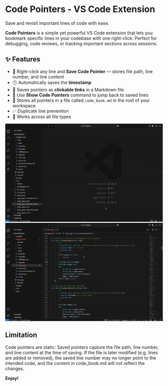 # Code Pointers - VS Code Extension

Save and revisit important lines of code with ease.

**Code Pointers** is a simple yet powerful VS Code extension that lets you bookmark specific lines in your codebase with one right-click. Perfect for debugging, code reviews, or tracking important sections across sessions.

## ✨ Features

- 📍 Right-click any line and **Save Code Pointer** — stores file path, line number, and line content
- 🕒 Automatically saves the **timestamp**
- 🔗 Saves pointers as **clickable links** in a Markdown file
- 🧭 Use **Show Code Pointers** command to jump back to saved lines
- 📁 Stores all pointers in a file called `code_book.md` in the root of your workspace
- ✅ Duplicate line prevention
- 📖 Works across all file types

![Code Pointers Demo](./demos/demo_file1.gif)
![Code Pointers Demo](./demos/demo_file2.gif)


## Limitation

Code pointers are static: Saved pointers capture the file path, line number, and line content at the time of saving. If the file is later modified (e.g. lines are added or removed), the saved line number may no longer point to the intended code, and the content in code_book.md will not reflect the changes.

**Enjoy!**
